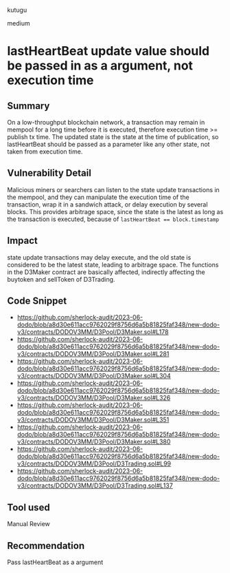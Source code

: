 kutugu

medium

# lastHeartBeat update value should be passed in as a argument, not execution time

## Summary

On a low-throughput blockchain network, a transaction may remain in mempool for a long time before it is executed, therefore execution time >= publish tx time.
The updated state is the state at the time of publication, so lastHeartBeat should be passed as a parameter like any other state, not taken from execution time.

## Vulnerability Detail

Malicious miners or searchers can listen to the state update transactions in the mempool, and they can manipulate the execution time of the transaction, wrap it in a sandwich attack, or delay execution by several blocks. This provides arbitrage space, since the state is the latest as long as the transaction is executed, because of `lastHeartBeat == block.timestamp`

## Impact

state update transactions may delay execute, and the old state is considered to be the latest state, leading to arbitrage space. The functions in the D3Maker contract are basically affected, indirectly affecting the buytoken and sellToken of D3Trading.

## Code Snippet

- https://github.com/sherlock-audit/2023-06-dodo/blob/a8d30e611acc9762029f8756d6a5b81825faf348/new-dodo-v3/contracts/DODOV3MM/D3Pool/D3Maker.sol#L178
- https://github.com/sherlock-audit/2023-06-dodo/blob/a8d30e611acc9762029f8756d6a5b81825faf348/new-dodo-v3/contracts/DODOV3MM/D3Pool/D3Maker.sol#L281
- https://github.com/sherlock-audit/2023-06-dodo/blob/a8d30e611acc9762029f8756d6a5b81825faf348/new-dodo-v3/contracts/DODOV3MM/D3Pool/D3Maker.sol#L304
- https://github.com/sherlock-audit/2023-06-dodo/blob/a8d30e611acc9762029f8756d6a5b81825faf348/new-dodo-v3/contracts/DODOV3MM/D3Pool/D3Maker.sol#L326
- https://github.com/sherlock-audit/2023-06-dodo/blob/a8d30e611acc9762029f8756d6a5b81825faf348/new-dodo-v3/contracts/DODOV3MM/D3Pool/D3Maker.sol#L351
- https://github.com/sherlock-audit/2023-06-dodo/blob/a8d30e611acc9762029f8756d6a5b81825faf348/new-dodo-v3/contracts/DODOV3MM/D3Pool/D3Maker.sol#L380
- https://github.com/sherlock-audit/2023-06-dodo/blob/a8d30e611acc9762029f8756d6a5b81825faf348/new-dodo-v3/contracts/DODOV3MM/D3Pool/D3Trading.sol#L99
- https://github.com/sherlock-audit/2023-06-dodo/blob/a8d30e611acc9762029f8756d6a5b81825faf348/new-dodo-v3/contracts/DODOV3MM/D3Pool/D3Trading.sol#L137

## Tool used

Manual Review

## Recommendation

Pass lastHeartBeat as a argument
